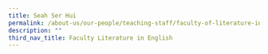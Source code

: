```yaml
---
title: Seah Ser Hui
permalink: /about-us/our-people/teaching-staff/faculty-of-literature-in-english/seah-ser-hui/
description: ""
third_nav_title: Faculty Literature in English
---
```

